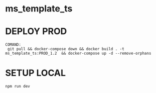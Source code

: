 # ms_template_ts

# DEPLOY PROD

    COMAND:
     git pull && docker-compose down && docker build . -t ms_template_ts:PROD_1.2  && docker-compose up -d --remove-orphans

# SETUP LOCAL

    npm run dev
